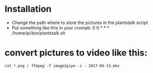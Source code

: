 

# Installation

* Change the path where to store the pictures in the plantstalk script
* Put something like this in your crontab:
    0 0 * * * /home/pi/bin/plantstalk.sh

# convert pictures to video like this:
```
cat *.png | ffmpeg -f image2pipe -i - 2017-04-13.mkv
```

